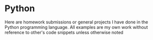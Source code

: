 # Python
Here are homework submissions or general projects I have done in the Python programming language. All examples are my own work without reference to other's code snippets
unless otherwise noted

